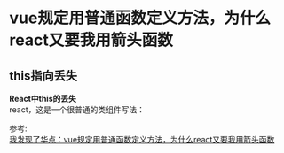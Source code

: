 # vue规定用普通函数定义方法，为什么react又要我用箭头函数
## this指向丢失
**React中this的丢失**   
react，这是一个很普通的类组件写法：



参考:  
[我发现了华点：vue规定用普通函数定义方法，为什么react又要我用箭头函数](https://mp.weixin.qq.com/s/iVO84pOQTRfRXahv5lQzEA)
